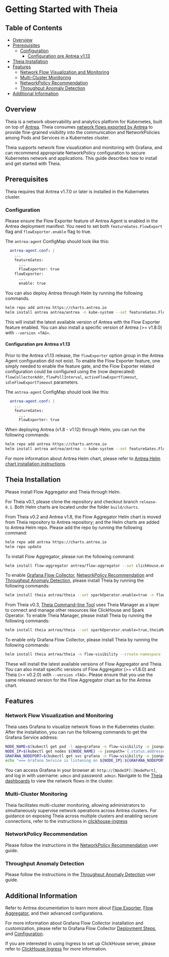 # Getting Started with Theia

## Table of Contents

<!-- toc -->
- [Overview](#overview)
- [Prerequisites](#prerequisites)
  - [Configuration](#configuration)
    - [Configuration pre Antrea v1.13](#configuration-pre-antrea-v113)
- [Theia Installation](#theia-installation)
- [Features](#features)
  - [Network Flow Visualization and Monitoring](#network-flow-visualization-and-monitoring)
  - [Multi-Cluster Monitoring](#multi-cluster-monitoring)
  - [NetworkPolicy Recommendation](#networkpolicy-recommendation)
  - [Throughput Anomaly Detection](#throughput-anomaly-detection)
- [Additional Information](#additional-information)
<!-- /toc -->

## Overview

Theia is a network observability and analytics platform for Kubernetes, built
on top of [Antrea](https://github.com/antrea-io/antrea). Theia consumes
[network flows exported by Antrea](https://github.com/antrea-io/antrea/blob/main/docs/network-flow-visibility.md)
to provide fine-grained visibility into the communication and NetworkPolicies
among Pods and Services in a Kubernetes cluster.

Theia supports network flow visualization and monitoring with Grafana, and can
recommend appropriate NetworkPolicy configuration to secure Kubernetes network
and applications. This guide describes how to install and get started with
Theia.

## Prerequisites

Theia requires that Antrea v1.7.0 or later is installed in the Kubernetes
cluster.

### Configuration

Please ensure the Flow Exporter feature of Antrea Agent is enabled in the
Antrea deployment manifest. You need to set both `featureGates.FlowExport`
flag and `flowExporter.enable` flag to true.

The `antrea-agent` ConfigMap should look like this:

```yaml
  antrea-agent.conf: |
    ...
    featureGates:
      ...
      FlowExporter: true
    flowExporter:
      ...
      enable: true
```

You can also deploy Antrea through Helm by running the following
commands.

```bash
helm repo add antrea https://charts.antrea.io
helm install antrea antrea/antrea -n kube-system --set featureGates.FlowExporter=true --set flowExporter.enable=true
```

This will install the latest available version of Antrea with the Flow Exporter
feature enabled. You can also install a specific version of Antrea (>= v1.8.0)
with `--version <TAG>`.

#### Configuration pre Antrea v1.13

Prior to the Antrea v1.13 release, the `flowExporter` option group in the
Antrea Agent configuration did not exist. To enable the Flow Exporter feature,
one simply needed to enable the feature gate, and the Flow Exporter related
configuration could be configured using the (now deprecated)
`flowCollectorAddr`, `flowPollInterval`, `activeFlowExportTimeout`,
`idleFlowExportTimeout` parameters.

The `antrea-agent` ConfigMap should look like this:

```yaml
  antrea-agent.conf: |
    ...
    featureGates:
      ...
      FlowExporter: true
```

When deploying Antrea (v1.8 - v1.12) through Helm, you can run the following
commands:

```bash
helm repo add antrea https://charts.antrea.io
helm install antrea antrea/antrea -n kube-system --set featureGates.FlowExporter=true --version <TAG>
```

For more information about Antrea Helm chart, please refer to
[Antrea Helm chart installation instructions](https://github.com/antrea-io/antrea/blob/main/docs/helm.md).

## Theia Installation

Please install Flow Aggregator and Theia through Helm.

For Theia v0.1, please clone the repository and checkout branch `release-0.1`.
Both Helm charts are located under the folder `build/charts`.

From Theia v0.2 and Antrea v1.8, the Flow Aggregator Helm chart is moved from
Theia repository to Antrea repository; and the Helm charts are added to Antrea
Helm repo. Please add the repo by running the following command:

```bash
helm repo add antrea https://charts.antrea.io
helm repo update
```

To install Flow Aggregator, please run the following command:

```bash
helm install flow-aggregator antrea/flow-aggregator --set clickHouse.enable=true,recordContents.podLabels=true -n flow-aggregator --create-namespace
```

To enable [Grafana Flow Collector](network-flow-visibility.md),
[NetworkPolicy Recommendation](networkpolicy-recommendation.md) and
[Throughput Anomaly Detection](throughput-anomaly-detection.md), please install
Theia by running the following commands:

```bash
helm install theia antrea/theia --set sparkOperator.enable=true -n flow-visibility --create-namespace
```

From Theia v0.3, [Theia Command-line Tool](theia-cli.md) uses Theia Manager
as a layer to connect and manage other resources like ClickHouse and Spark
Operator. To enable Theia Manager, please install Theia by running the
following commands:

```bash
helm install theia antrea/theia --set sparkOperator.enable=true,theiaManager.enable=true -n flow-visibility --create-namespace
```

To enable only Grafana Flow Collector, please install Theia by running the
following commands:

```bash
helm install theia antrea/theia -n flow-visibility --create-namespace
```

These will install the latest available versions of Flow Aggregator and Theia.
You can also install specific versions of Flow Aggregator (>= v1.8.0) and
Theia (>= v0.2.0) with `--version <TAG>`. Please ensure that you use the same
released version for the Flow Aggregator chart as for the Antrea chart.

## Features

### Network Flow Visualization and Monitoring

Theia uses Grafana to visualize network flows in the Kubernetes cluster. After
the installation, you can run the following commands to get the Grafana Service
address:

```bash
NODE_NAME=$(kubectl get pod -l app=grafana -n flow-visibility -o jsonpath='{.items[0].spec.nodeName}')
NODE_IP=$(kubectl get nodes ${NODE_NAME} -o jsonpath='{.status.addresses[0].address}')
GRAFANA_NODEPORT=$(kubectl get svc grafana -n flow-visibility -o jsonpath='{.spec.ports[*].nodePort}')
echo "=== Grafana Service is listening on ${NODE_IP}:${GRAFANA_NODEPORT} ==="
```

You can access Grafana in your browser at: `http://[NodeIP]:[NodePort]`,
and log in with username: `admin` and password: `admin`. Navigate to the [Theia
dashboards](network-flow-visibility.md#grafana-dashboards) to view the network
flows in the cluster.

### Multi-Cluster Monitoring

Theia facilitates multi-cluster monitoring, allowing administrators to
simultaneously supervise network operations across Antrea clusters.
For guidance on exposing Theia across multiple clusters and enabling
secure connections, refer to the instructions in [clickhouse-ingress](clickhouse-ingress.md)

### NetworkPolicy Recommendation

Please follow the instructions in the [NetworkPolicy Recommendation](networkpolicy-recommendation.md)
user guide.

### Throughput Anomaly Detection

Please follow the instructions in the [Throughput Anomaly Detection](throughput-anomaly-detection.md)
user guide.

## Additional Information

Refer to Antrea documentation to learn more about
[Flow Exporter](https://github.com/antrea-io/antrea/blob/main/docs/network-flow-visibility.md#flow-exporter),
[Flow Aggregator](https://github.com/antrea-io/antrea/blob/main/docs/network-flow-visibility.md#flow-aggregator),
and their advanced configurations.

For more information about Grafana Flow Collector installation and
customization, please refer to Grafana Flow Collector [Deployment Steps](network-flow-visibility.md#deployment-steps),
and [Configuration](network-flow-visibility.md#configuration).

If you are interested in using Ingress to set up ClickHouse server, please refer
to [ClickHouse Ingress](clickhouse-ingress.md) for more information.
